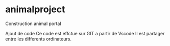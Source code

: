 # animalproject
Construction animal portal

Ajout de code 
Ce code est effctue sur GIT a partir de Vscode 
Il est partager entre les differents ordinateurs.